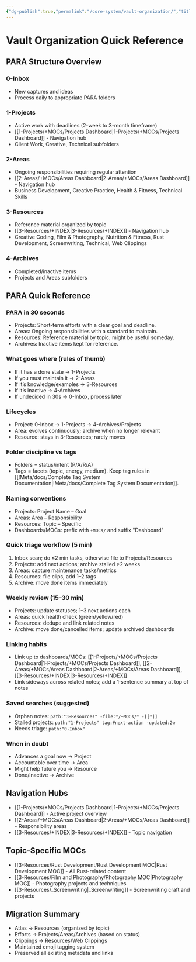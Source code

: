 ```yaml
---
{"dg-publish":true,"permalink":"/core-system/vault-organization/","title":"Vault Organization Quick Reference","tags":["meta","📍_MOC","🌲_Evergreen","🎯_Personal"],"updated":"2025-10-20T10:21:17.753-07:00"}
---
```



# Vault Organization Quick Reference

## PARA Structure Overview

### 0-Inbox
- New captures and ideas
- Process daily to appropriate PARA folders

### 1-Projects
- Active work with deadlines (2-week to 3-month timeframe)
- [[1-Projects/+MOCs/Projects Dashboard\|1-Projects/+MOCs/Projects Dashboard]] - Navigation hub
- Client Work, Creative, Technical subfolders

### 2-Areas
- Ongoing responsibilities requiring regular attention
- [[2-Areas/+MOCs/Areas Dashboard\|2-Areas/+MOCs/Areas Dashboard]] - Navigation hub
- Business Development, Creative Practice, Health & Fitness, Technical Skills

### 3-Resources
- Reference material organized by topic
- [[3-Resources/+INDEX\|3-Resources/+INDEX]] - Navigation hub
- Creative Coding, Film & Photography, Nutrition & Fitness, Rust Development, Screenwriting, Technical, Web Clippings

### 4-Archives
- Completed/inactive items
- Projects and Areas subfolders

## PARA Quick Reference

### PARA in 30 seconds
- Projects: Short-term efforts with a clear goal and deadline.
- Areas: Ongoing responsibilities with a standard to maintain.
- Resources: Reference material by topic; might be useful someday.
- Archives: Inactive items kept for reference.

### What goes where (rules of thumb)
- If it has a done state → 1-Projects
- If you must maintain it → 2-Areas
- If it’s knowledge/examples → 3-Resources
- If it’s inactive → 4-Archives
- If undecided in 30s → 0-Inbox, process later

### Lifecycles
- Project: 0-Inbox → 1-Projects → 4-Archives/Projects
- Area: evolves continuously; archive when no longer relevant
- Resource: stays in 3-Resources; rarely moves

### Folder discipline vs tags
- Folders = status/intent (P/A/R/A)
- Tags = facets (topic, energy, medium). Keep tag rules in [[!Meta/docs/Complete Tag System Documentation\|!Meta/docs/Complete Tag System Documentation]].

### Naming conventions
- Projects: Project Name – Goal
- Areas: Area – Responsibility
- Resources: Topic – Specific
- Dashboards/MOCs: prefix with `+MOCs/` and suffix "Dashboard"

### Quick triage workflow (5 min)
1) Inbox scan; do ≤2 min tasks, otherwise file to Projects/Resources
2) Projects: add next actions; archive stalled >2 weeks
3) Areas: capture maintenance tasks/metrics
4) Resources: file clips, add 1–2 tags
5) Archive: move done items immediately

### Weekly review (15–30 min)
- Projects: update statuses; 1–3 next actions each
- Areas: quick health check (green/yellow/red)
- Resources: dedupe and link related notes
- Archive: move done/cancelled items; update archived dashboards

### Linking habits
- Link up to dashboards/MOCs: [[1-Projects/+MOCs/Projects Dashboard\|1-Projects/+MOCs/Projects Dashboard]], [[2-Areas/+MOCs/Areas Dashboard\|2-Areas/+MOCs/Areas Dashboard]], [[3-Resources/+INDEX\|3-Resources/+INDEX]]
- Link sideways across related notes; add a 1‑sentence summary at top of notes

### Saved searches (suggested)
- Orphan notes: `path:"3-Resources" -file:*/+MOCs/* -[[*]]`
- Stalled projects: `path:"1-Projects" tag:#next-action -updated:2w`
- Needs triage: `path:"0-Inbox"`

### When in doubt
- Advances a goal now → Project
- Accountable over time → Area
- Might help future you → Resource
- Done/inactive → Archive

## Navigation Hubs
- [[1-Projects/+MOCs/Projects Dashboard\|1-Projects/+MOCs/Projects Dashboard]] - Active project overview
- [[2-Areas/+MOCs/Areas Dashboard\|2-Areas/+MOCs/Areas Dashboard]] - Responsibility areas
- [[3-Resources/+INDEX\|3-Resources/+INDEX]] - Topic navigation

## Topic-Specific MOCs
- [[3-Resources/Rust Development/Rust Development MOC\|Rust Development MOC]] - All Rust-related content
- [[3-Resources/Film and Photography/Photography MOC\|Photography MOC]] - Photography projects and techniques
- [[3-Resources/_Screenwriting\|_Screenwriting]] - Screenwriting craft and projects

## Migration Summary
- Atlas → Resources (organized by topic)
- Efforts → Projects/Areas/Archives (based on status)
- Clippings → Resources/Web Clippings
- Maintained emoji tagging system
- Preserved all existing metadata and links
